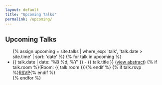 ```yaml
---
layout: default
title: "Upcoming Talks"
permalink: /upcoming/
---
```


<h2>Upcoming Talks</h2>
<ul>
  {% assign upcoming = site.talks | where_exp: 'talk', 'talk.date > site.time' | sort: 'date' %}
  {% for talk in upcoming %}
  <li>{{ talk.date | date: '%B %d, %Y' }} - {{ talk.title }}
  (<a href="{{ talk.url | relative_url }}">view abstract</a>)
  {% if talk.room %}(Room: {{ talk.room }}){% endif %}
  {% if talk.rsvp %}<a href="{{ talk.rsvp }}">RSVP</a>{% endif %}</li>
  {% endfor %}
</ul>
